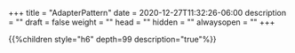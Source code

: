 +++
title = "AdapterPattern"
date = 2020-12-27T11:32:26-06:00
description = ""
draft = false
weight = ""
head = ""
hidden = ""
alwaysopen = ""
+++

<!--more-->

{{%children style="h6" depth=99 description="true"%}}